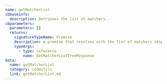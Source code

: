 ```yaml
---
name: getMatcherList
cbbaseinfo:
  description: Retrieves the list of matchers.
cbparameters:
  parameters: []
  returns:
    signatureTypeName: Promise
    description: A promise that resolves with the list of matchers response.
    typeArgs:
      - type: reference
        name: GetMatcherListTreeResponse
data:
  name: getMatcherList
  category: codeutils
  link: getMatcherList.md
---
```

<CBBaseInfo/> 
 <CBParameters/>